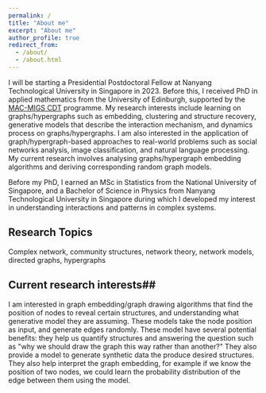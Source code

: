 ```yaml
---
permalink: /
title: "About me"
excerpt: "About me"
author_profile: true
redirect_from: 
  - /about/
  - /about.html
---
```

I will be starting a Presidential Postdoctoral Fellow at Nanyang Technological University in Singapore in 2023. Before this, I received PhD in applied mathematics from the University of Edinburgh, supported by the  [MAC-MIGS CDT](https://www.mac-migs.ac.uk/) programme. My research interests include learning on graphs/hypergraphs such as embedding, clustering and structure recovery, generative models that describe the interaction mechanism, and dynamics process on graphs/hypergraphs. I am also interested in the application of graph/hypergraph-based approaches to real-world problems such as social networks analysis, image classification, and natural language processing.  My current research involves analysing graphs/hypergraph embedding algorithms and deriving corresponding random graph models.

Before my PhD, I earned an MSc in Statistics from the National University of Singapore, and a Bachelor of Science in Physics from Nanyang Technological University in Singapore during which I developed my interest in understanding interactions and patterns in complex systems. 

## Research Topics ##
Complex network, community structures, network theory, network models, directed graphs, hypergraphs  

## Current research interests##
I am interested in graph embedding/graph drawing algorithms that find the position of nodes to reveal certain structures, and understanding what generative model they are assuming. These models take the node position as input, and generate edges randomly.  These model have several potential benefits: they help us quantify structures and answering the question such as "why we should draw the graph this way rather than another?" They also provide a model to generate synthetic data the produce desired structures. They also help interpret the graph embedding, for example if we know the position of two nodes, we could learn the probability distribution of the edge between them using the model.
